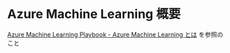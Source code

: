 # Azure Machine Learning 概要
[Azure Machine Learning Playbook - Azure Machine Learning とは](https://konabuta.github.io/azure-machine-learning-playbook/docs/azureml/fundamentals/azureml-basic) を参照のこと